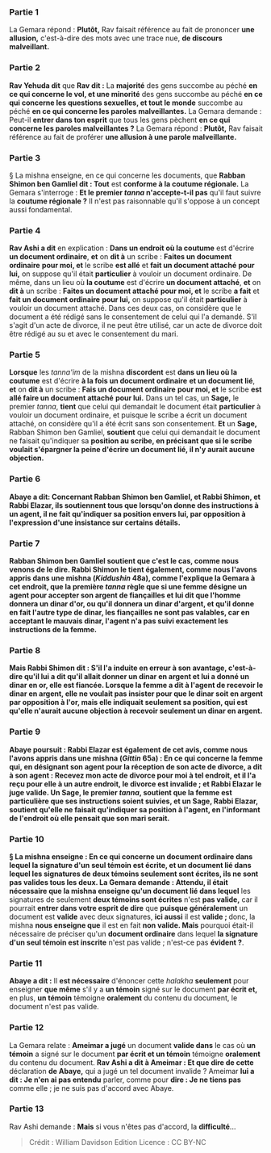 
### Partie 1
La Gemara répond : <b>Plutôt,</b> Rav faisait référence au fait de prononcer <b>une allusion,</b> c'est-à-dire des mots avec une trace nue, <b>de discours malveillant.</b>

### Partie 2
<b>Rav Yehuda dit</b> que <b>Rav dit :</b> La <b>majorité</b> des gens succombe au péché <b>en ce qui concerne le vol, et une minorité</b> des gens succombe au péché <b>en ce qui concerne les questions sexuelles, et tout le monde</b> succombe au péché <b>en ce qui concerne les paroles malveillantes.</b> La Gemara demande : Peut-il <b>entrer dans ton esprit</b> que tous les gens pèchent <b>en ce qui concerne les paroles malveillantes ?</b> La Gemara répond : <b>Plutôt,</b> Rav faisait référence au fait de proférer <b>une allusion à une parole malveillante.</b>

### Partie 3
§ La mishna enseigne, en ce qui concerne les documents, que <b>Rabban Shimon ben Gamliel dit : Tout</b> est <b>conforme à la coutume régionale.</b> La Gemara s'interroge : <b>Et le premier <i>tanna</i> n'accepte-t-il pas</b> qu'il faut suivre la <b>coutume régionale ?</b> Il n'est pas raisonnable qu'il s'oppose à un concept aussi fondamental.

### Partie 4
<b>Rav Ashi a dit</b> en explication : <b>Dans un endroit où la coutume</b> est d'écrire <b>un document ordinaire</b>, <b>et</b> on <b>dit à</b> un scribe : <b>Faites un document ordinaire</b> <b>pour moi, et</b> le scribe <b>est allé</b> et <b>fait un document attaché</b> <b>pour lui,</b> on suppose qu'il était <b>particulier</b> à vouloir un document ordinaire. De même, dans un lieu où <b>la coutume</b> est d'écrire <b>un document attaché</b>, <b>et</b> on <b>dit à</b> un scribe : <b>Faites un document attaché</b> <b>pour moi, et</b> le scribe <b>a fait</b> et <b>fait un document ordinaire</b> <b>pour lui,</b> on suppose qu'il était <b>particulier</b> à vouloir un document attaché. Dans ces deux cas, on considère que le document a été rédigé sans le consentement de celui qui l'a demandé. S'il s'agit d'un acte de divorce, il ne peut être utilisé, car un acte de divorce doit être rédigé au su et avec le consentement du mari.

### Partie 5
<b>Lorsque</b> les <i>tanna'im</i> de la mishna <b>discordent</b> est <b>dans un lieu où la coutume</b> est d'écrire <b>à la fois un document ordinaire</b> <b>et un document lié</b>, <b>et</b> on <b>dit à</b> un scribe : <b>Fais un document ordinaire</b> <b>pour moi, et</b> le scribe <b>est allé faire un document attaché</b> <b>pour lui.</b> Dans un tel cas, un <b>Sage,</b> le premier <i>tanna</i>, <b>tient</b> que celui qui demandait le document était <b>particulier</b> à vouloir un document ordinaire, et puisque le scribe a écrit un document attaché, on considère qu'il a été écrit sans son consentement. <b>Et</b> un <b>Sage,</b> Rabban Shimon ben Gamliel, <b>soutient</b> que celui qui demandait le document ne faisait qu'indiquer</b> sa <b>position au scribe, en précisant que si le scribe voulait s'épargner la peine d'écrire un document lié, il n'y aurait aucune objection.

### Partie 6
<b>Abaye a dit:</b> Concernant <b>Rabban Shimon ben Gamliel, et Rabbi Shimon, et Rabbi Elazar, ils soutiennent tous</b> que lorsqu'on donne des instructions à un agent, il ne fait qu'<b>indiquer</b> sa <b>position envers lui,</b> par opposition à l'expression d'une insistance sur certains détails.

### Partie 7
<b>Rabban Shimon ben Gamliel</b> soutient que c'est le cas, <b>comme nous venons</b> de le <b>dire. Rabbi Shimon</b> le tient également, <b>comme nous l'avons appris</b> dans une mishna (<i>Kiddushin</i> 48a), comme l'explique la Gemara à cet endroit, que la première <i>tanna</i> règle que si une femme désigne un agent pour accepter son argent de fiançailles et lui dit que l'homme donnera un dinar d'or, ou qu'il donnera un dinar d'argent, et qu'il donne en fait l'autre type de dinar, les fiançailles ne sont pas valables, car en acceptant le mauvais dinar, l'agent n'a pas suivi exactement les instructions de la femme.

### Partie 8
Mais <b>Rabbi Shimon dit : S'il l'a induite en erreur à</b> son <b>avantage,</b> c'est-à-dire qu'il lui a dit qu'il allait donner un dinar en argent et lui a donné un dinar en or, <b>elle est fiancée.</b> Lorsque la femme a dit à l'agent de recevoir le dinar en argent, elle ne voulait pas insister pour que le dinar soit en argent par opposition à l'or, mais elle indiquait seulement sa position, qui est qu'elle n'aurait aucune objection à recevoir seulement un dinar en argent.

### Partie 9
Abaye poursuit : <b>Rabbi Elazar</b> est également de cet avis, <b>comme nous l'avons appris</b> dans une mishna (<i>Gittin</i> 65a) : En ce qui concerne <b>la femme qui,</b> en désignant son agent pour la réception de son acte de divorce, <b>a dit</b> à son agent : <b>Recevez mon acte de divorce pour moi à tel endroit, et il l'a reçu pour elle à un autre endroit,</b> le divorce est <b>invalide ; et Rabbi Elazar le juge</b> <b>valide. </b> Un <b>Sage,</b> le premier <i>tanna</i>, <b>soutient</b> que la femme est <b>particulière</b> que ses instructions soient suivies, <b>et</b> un <b>Sage,</b> Rabbi Elazar, <b>soutient</b> qu'elle ne faisait qu'<b>indiquer</b> sa <b>position à</b> l'agent, en l'informant de l'endroit où elle pensait que son mari serait.

### Partie 10
§ La mishna enseigne : En ce qui concerne <b>un document ordinaire</b> <b>dans lequel</b> la signature d'un <b>seul témoin est écrite,</b> et un document lié dans lequel les signatures de deux témoins seulement sont écrites, ils ne sont pas valides tous les deux. La Gemara demande : <b>Attendu,</b> il <b>était nécessaire</b> que la mishna enseigne qu'un <b>document lié</b> dans lequel</b> les signatures de seulement <b>deux témoins sont écrites</b> n'est <b>pas valide,</b> car il pourrait <b>entrer dans votre esprit de dire</b> que <b>puisque généralement</b> un document est <b>valide</b> avec deux signatures, <b>ici aussi</b> il est <b>valide ; </b> donc, la mishna <b>nous enseigne que</b> il est en fait <b>non valide. Mais</b> pourquoi était-il nécessaire de préciser qu'un <b>document ordinaire</b> dans lequel <b>la signature d'un seul témoin est inscrite</b> n'est pas valide ; n'est-ce pas <b>évident ?</b>.

### Partie 11
<b>Abaye a dit :</b> Il <b>est nécessaire</b> d'énoncer cette <i>halakha</i> <b>seulement</b> pour enseigner <b>que même</b> s'il y a <b>un témoin</b> signé sur le document <b>par écrit et,</b> en plus, <b>un témoin</b> témoigne <b>oralement</b> du contenu du document, le document n'est pas valide.

### Partie 12
La Gemara relate : <b>Ameimar a jugé</b> un document <b>valide dans</b> le cas où <b>un témoin</b> a signé sur le document <b>par écrit et un témoin</b> témoigne <b>oralement</b> du contenu du document. <b>Rav Ashi a dit à Ameimar : Et que dire de cette</b> déclaration <b>de Abaye,</b> qui a jugé un tel document invalide ? Ameimar <b>lui a dit : Je n'en ai pas entendu</b> parler, comme pour <b>dire : Je ne tiens pas</b> comme elle ; je ne suis pas d'accord avec Abaye.

### Partie 13
Rav Ashi demande : <b>Mais</b> si vous n'êtes pas d'accord, la <b>difficulté</b>...

>Crédit : William Davidson Edition
>Licence : CC BY-NC